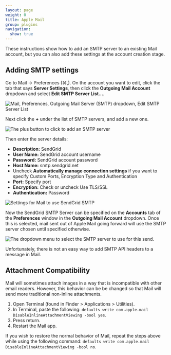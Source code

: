 ```yaml
---
layout: page
weight: 0
title: Apple Mail
group: plugins
navigation:
  show: true
---
```


These instructions show how to add an SMTP server to an existing Mail account, but you can also add these settings at the account creation stage.

## 	Adding SMTP settings

Go to Mail -\> Preferences (⌘,). On the account you want to edit, click the tab that says **Server Settings**, then click the **Outgoing Mail Account** dropdown and select **Edit SMTP Server List...**.

![Mail, Preferences, Outgoing Mail Server (SMTP) dropdown, Edit SMTP Server List]({{root_url}}/images/NewAppleMail_Step_1.png "Edit SMTP Server List")

Next click the **+** under the list of SMTP servers, and add a new one.

![The plus button to click to add an SMTP server]({{root_url}}/images/NewAppleMail_Step_2.png "Add SMTP Server")

Then enter the server details:

-   **Description:** SendGrid
-   **User Name:** SendGrid account username
-   **Password:** SendGrid account password
-   **Host Name:** smtp.sendgrid.net
-   Uncheck **Automatically manage connection settings** if you want to specify Custom Ports, Encryption Type and       Authentication
-   **Port:** Specify port
-   **Encryption:** Check or uncheck Use TLS/SSL
-   **Authentication:** Password

![Settings for Mail to use SendGrid SMTP]({{root_url}}/images/NewAppleMail_Step_3.png "SendGrid SMTP server settings")

Now the SendGrid SMTP Server can be specified on the **Accounts** tab of the **Preferences** window in the **Outgoing Mail Account** dropdown. Once this is selected, mail sent out of Apple Mail going forward will use the SMTP server chosen until specified otherwise.

![The dropdown menu to select the SMTP server to use for this send.]({{root_url}}/images/NewAppleMail_Step_4.png "SMTP server dropdown")

<call-out>

Unfortunately, there is not an easy way to add SMTP API headers to a message in Mail.

</call-out>

## 	Attachment Compatibility

Mail will sometimes attach images in a way that is incompatible with other email readers. However, this behavior can be be changed so that Mail will send more traditional non-inline attachments.

1. Open Terminal (found in Finder > Applications > Utilities).
1. In Terminal, paste the following: ```defaults write com.apple.mail DisableInlineAttachmentViewing -bool yes```.
1. Press return.
1. Restart the Mail app.

If you wish to restore the normal behavior of Mail, repeat the steps above while using the following command: ```defaults write com.apple.mail DisableInlineAttachmentViewing -bool no```.
